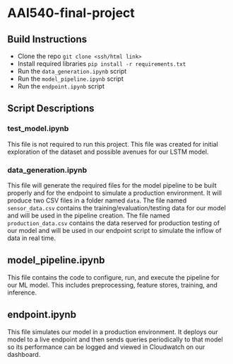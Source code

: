 # AAI540-final-project

## Build Instructions
- Clone the repo
    `git clone <ssh/html link>`
- Install required libraries
    `pip install -r requirements.txt`
- Run the `data_generation.ipynb` script
- Run the `model_pipeline.ipynb` script
- Run the `endpoint.ipynb` script

## Script Descriptions
### test_model.ipynb
This file is not required to run this project. This file was created for initial exploration of the dataset and possible avenues for our LSTM model.

### data_generation.ipynb
This file will generate the required files for the model pipeline to be built properly and for the endpoint to simulate a production environment. It will produce two CSV files in a folder named `data`. The file named `sensor_data.csv` contains the training/evaluation/testing data for our model and will be used in the pipeline creation. The file named `production_data.csv` contains the data reserved for production testing of our model and will be used in our endpoint script to simulate the inflow of data in real time.

## model_pipeline.ipynb
This file contains the code to configure, run, and execute the pipeline for our ML model. This includes preprocessing, feature stores, training, and inference.

## endpoint.ipynb
This file simulates our model in a production environment. It deploys our model to a live endpoint and then sends queries periodically to that model so its performance can be logged and viewed in Cloudwatch on our dashboard.